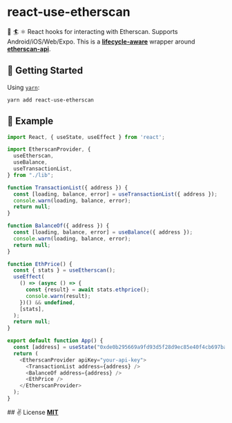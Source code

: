 # react-use-etherscan
🌊 🏄 ⚛️ React hooks for interacting with Etherscan. Supports Android/iOS/Web/Expo. This is a [**lifecycle-aware**](https://reactjs.org/docs/state-and-lifecycle.html) wrapper around [**etherscan-api**](https://github.com/sebs/etherscan-api).

## 🚀 Getting Started

Using [`yarn`](https://yarnpkg.com):

```
yarn add react-use-etherscan
```

## 🌱 Example

```javascript
import React, { useState, useEffect } from 'react';

import EtherscanProvider, {
  useEtherscan,
  useBalance,
  useTransactionList,
} from "./lib";

function TransactionList({ address }) {
  const [loading, balance, error] = useTransactionList({ address });
  console.warn(loading, balance, error);
  return null;
}

function BalanceOf({ address }) {
  const [loading, balance, error] = useBalance({ address });
  console.warn(loading, balance, error);
  return null;
}

function EthPrice() {
  const { stats } = useEtherscan();
  useEffect(
    () => (async () => {
      const {result} = await stats.ethprice();
      console.warn(result);
    })() && undefined,
    [stats],
  );
  return null;
}

export default function App() {
  const [address] = useState("0xde0b295669a9fd93d5f28d9ec85e40f4cb697bae");
  return (
    <EtherscanProvider apiKey="your-api-key">
      <TransactionList address={address} />
      <BalanceOf address={address} />
      <EthPrice />
    </EtherscanProvider>
  );
}
```

## ✌️ License
[**MIT**](./LICENSE)
